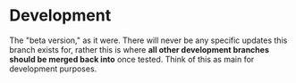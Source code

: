 # Development

The "beta version," as it were. There will never be any specific updates this branch
exists for, rather this is where **all other development branches should be merged back
into** once tested. Think of this as main for development purposes.

